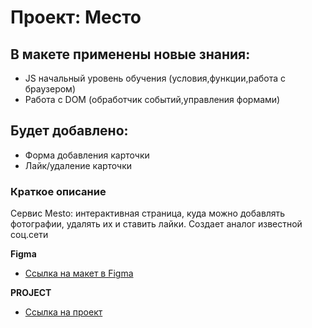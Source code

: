 # Проект: Место

## В макете применены новые знания:

- JS начальный уровень обучения (условия,функции,работа с браузером)
- Работа с DOM (обработчик событий,управления формами)

## Будет добавлено:

- Форма добавления карточки
- Лайк/удаление карточки

### Краткое описание

Сервис Mesto: интерактивная страница, куда можно добавлять фотографии, удалять их и ставить лайки.
Создает аналог известной соц.сети

**Figma**

- [Ссылка на макет в Figma](https://www.figma.com/file/2cn9N9jSkmxD84oJik7xL7/JavaScript.-Sprint-4?node-id=0%3A1)

**PROJECT**

- [Ссылка на проект](https://www.figma.com/file/2cn9N9jSkmxD84oJik7xL7/JavaScript.-Sprint-4?node-id=0%3A1)
